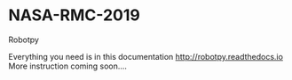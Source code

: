 # NASA-RMC-2019
Robotpy

Everything you need is in this documentation http://robotpy.readthedocs.io
More instruction coming soon....
